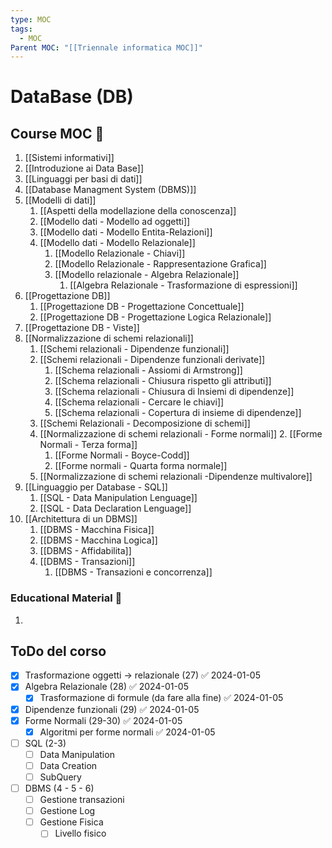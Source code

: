 ```yaml
---
type: MOC
tags:
  - MOC
Parent MOC: "[[Triennale informatica MOC]]"
---
```

# DataBase (DB)

## Course MOC  📒
1. [[Sistemi informativi]]
2. [[Introduzione ai Data Base]]
3. [[Linguaggi per basi di dati]]
4. [[Database Managment System (DBMS)]]
5. [[Modelli di dati]]
	1. [[Aspetti della modellazione della conoscenza]]
	2. [[Modello dati - Modello ad oggetti]]
	3. [[Modello dati - Modello Entita-Relazioni]]
	4. [[Modello dati - Modello Relazionale]]
		1. [[Modello Relazionale - Chiavi]]
		2. [[Modello Relazionale - Rappresentazione Grafica]]
		3. [[Modello relazionale - Algebra Relazionale]]
			1. [[Algebra Relazionale - Trasformazione di espressioni]]
6. [[Progettazione DB]]
	1. [[Progettazione DB - Progettazione Concettuale]]
	2. [[Progettazione DB - Progettazione Logica Relazionale]]
7. [[Progettazione DB - Viste]]
8. [[Normalizzazione di schemi relazionali]]
	1. [[Schemi relazionali - Dipendenze funzionali]]
	2. [[Schemi relazionali - Dipendenze funzionali derivate]]
		1. [[Schema relazionali - Assiomi di Armstrong]]
		2. [[Schema relazionali - Chiusura rispetto gli attributi]]
		3. [[Schema relazionali - Chiusura di Insiemi di dipendenze]]
		4. [[Schema relazionali - Cercare le chiavi]]
		5. [[Schema relazionali - Copertura di insieme di dipendenze]]
	3. [[Schemi Relazionali - Decomposizione di schemi]]
	4. [[Normalizzazione  di schemi relazionali - Forme normali]]
		2. [[Forme Normali - Terza forma]]
		1. [[Forme Normali - Boyce-Codd]]
		3. [[Forme normali - Quarta forma normale]]
	5. [[Normalizzazione di schemi relazionali -Dipendenze multivalore]]
9. [[Linguaggio per Database - SQL]]
	1. [[SQL - Data Manipulation Lenguage]]
	2. [[SQL - Data Declaration Lenguage]]
10. [[Architettura di un DBMS]]
	1. [[DBMS - Macchina Fisica]]
	2. [[DBMS - Macchina Logica]]
	3. [[DBMS - Affidabilita]]
	4. [[DBMS - Transazioni]]
		1. [[DBMS - Transazioni e concorrenza]]



### Educational Material 🧱
1. 



## ToDo del corso
- [x] Trasformazione oggetti -> relazionale (27) ✅ 2024-01-05
- [x] Algebra Relazionale (28) ✅ 2024-01-05
	- [x] Trasformazione di formule (da fare alla fine) ✅ 2024-01-05
- [x] Dipendenze funzionali (29) ✅ 2024-01-05
- [x] Forme Normali (29-30) ✅ 2024-01-05
	- [x] Algoritmi per forme normali ✅ 2024-01-05
- [ ] SQL (2-3)
	- [ ] Data Manipulation
	- [ ] Data Creation
	- [ ] SubQuery
- [ ] DBMS (4 - 5 - 6)
	- [ ] Gestione transazioni
	- [ ] Gestione Log
	- [ ] Gestione Fisica
		- [ ] Livello fisico